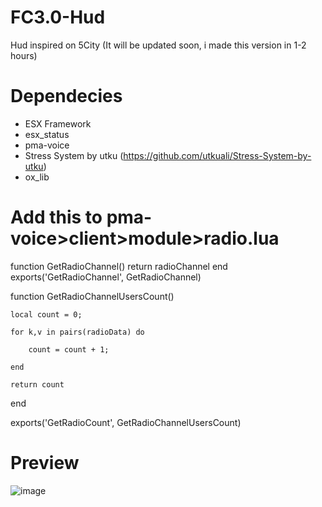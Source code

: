 # FC3.0-Hud
Hud inspired on 5City
(It will be updated soon, i made this version in 1-2 hours)

# Dependecies
- ESX Framework
- esx_status
- pma-voice
- Stress System by utku (https://github.com/utkuali/Stress-System-by-utku)
- ox_lib

# Add this to pma-voice>client>module>radio.lua

function GetRadioChannel()
	return radioChannel
end
exports('GetRadioChannel', GetRadioChannel)

function GetRadioChannelUsersCount()

	local count = 0;
 
	for k,v in pairs(radioData) do
 
		count = count + 1;
  
	end
 
	return count
end

exports('GetRadioCount', GetRadioChannelUsersCount)

# Preview

![image](https://github.com/PiotreeQ/FC3.0-Hud/assets/47689001/4e498c65-0c0a-4f09-98a9-afeb4ba8975e)
